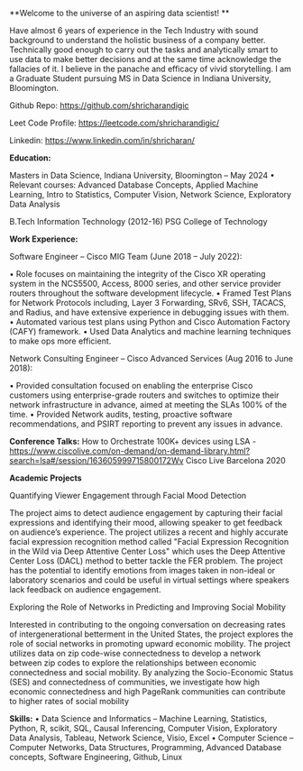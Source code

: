 **Welcome to the universe of an aspiring data scientist! 
**

Have almost 6 years of experience in the Tech Industry with sound background to understand the holistic business of a company better. Technically good enough to carry out the tasks and analytically smart to use data to make better decisions and at the same time acknowledge the fallacies of it. I believe in the panache and efficacy of vivid storytelling. I am a Graduate Student pursuing MS in Data Science in Indiana University, Bloomington.

Github Repo: https://github.com/shricharandigic

Leet Code Profile: https://leetcode.com/shricharandigic/

Linkedin: https://www.linkedin.com/in/shricharan/


**Education:**

Masters in Data Science, Indiana University, Bloomington – May 2024
  • Relevant courses: Advanced Database Concepts, Applied Machine Learning, Intro to Statistics, 
    Computer Vision, Network Science, Exploratory Data Analysis

B.Tech Information Technology (2012-16)
  PSG College of Technology

**Work Experience:**

Software Engineer – Cisco MIG Team (June 2018 – July 2022):

•	Role focuses on maintaining the integrity of the Cisco XR operating system in the NCS5500, Access, 8000 series, and other service provider routers throughout the software development lifecycle.
•	Framed Test Plans for Network Protocols including, Layer 3 Forwarding, SRv6, SSH, TACACS, and Radius, and have extensive experience in debugging issues with them. 
•	Automated various test plans using Python and Cisco Automation Factory (CAFY) framework.
• Used Data Analytics and machine learning techniques to make ops more efficient.

Network Consulting Engineer – Cisco Advanced Services (Aug 2016 to June 2018):

• Provided consultation focused on enabling the enterprise Cisco customers using enterprise-grade 
routers and switches to optimize their network infrastructure in advance, aimed at meeting the SLAs
100% of the time.
• Provided Network audits, testing, proactive software recommendations, and PSIRT reporting to 
prevent any issues in advance.


**Conference Talks:**
How to Orchestrate 100K+ devices using LSA - https://www.ciscolive.com/on-demand/on-demand-library.html?search=lsa#/session/163605999715800172Wv
  Cisco Live Barcelona 2020

**Academic Projects**

Quantifying Viewer Engagement through Facial Mood Detection

The project aims to detect audience engagement by capturing their facial expressions and identifying their mood, 
allowing speaker to get feedback on audience’s experience. The project utilizes a recent and highly accurate facial 
expression recognition method called "Facial Expression Recognition in the Wild via Deep Attentive Center Loss" 
which uses the Deep Attentive Center Loss (DACL) method to better tackle the FER problem. The project has the 
potential to identify emotions from images taken in non-ideal or laboratory scenarios and could be useful in virtual 
settings where speakers lack feedback on audience engagement.

Exploring the Role of Networks in Predicting and Improving Social Mobility

Interested in contributing to the ongoing conversation on decreasing rates of intergenerational betterment in the 
United States, the project explores the role of social networks in promoting upward economic mobility. The project 
utilizes data on zip code-wise connectedness to develop a network between zip codes to explore the relationships 
between economic connectedness and social mobility. By analyzing the Socio-Economic Status (SES) and 
connectedness of communities, we investigate how high economic connectedness and high PageRank communities 
can contribute to higher rates of social mobility

**Skills:**
• Data Science and Informatics – Machine Learning, Statistics, Python, R, scikit, SQL, Causal 
Inferencing, Computer Vision, Exploratory Data Analysis, Tableau, Network Science, Visio, Excel
• Computer Science – Computer Networks, Data Structures, Programming, Advanced Database
concepts, Software Engineering, Github, Linux
